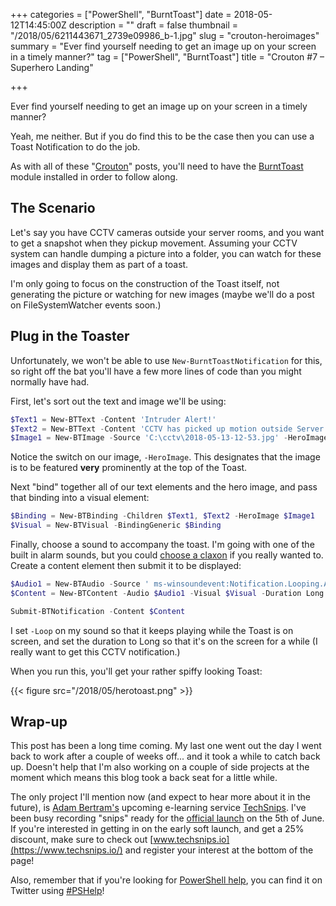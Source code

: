 +++
categories = ["PowerShell", "BurntToast"]
date = 2018-05-12T14:45:00Z
description = ""
draft = false
thumbnail = "/2018/05/6211443671_2739e09986_b-1.jpg"
slug = "crouton-heroimages"
summary = "Ever find yourself needing to get an image up on your screen in a timely manner?"
tag = ["PowerShell", "BurntToast"]
title = "Crouton #7 – Superhero Landing"

+++


Ever find yourself needing to get an image up on your screen in a timely manner?

Yeah, me neither. But if you do find this to be the case then you can use a Toast Notification to do the job.

As with all of these "[Crouton](https://king.geek.nz/tags/#crouton)" posts, you'll need to have the [BurntToast](https://www.powershellgallery.com/packages/BurntToast) module installed in order to follow along.

## **The Scenario**

Let's say you have CCTV cameras outside your server rooms, and you want to get a snapshot when they pickup movement. Assuming your CCTV system can handle dumping a picture into a folder, you can watch for these images and display them as part of a toast.

I'm only going to focus on the construction of the Toast itself, not generating the picture or watching for new images (maybe we'll do a post on FileSystemWatcher events soon.)

## **Plug in the Toaster**

Unfortunately, we won't be able to use `New-BurntToastNotification` for this, so right off the bat you'll have a few more lines of code than you might normally have had.

First, let's sort out the text and image we'll be using:

```powershell
$Text1 = New-BTText -Content 'Intruder Alert!'
$Text2 = New-BTText -Content 'CCTV has picked up motion outside Server Room 1'
$Image1 = New-BTImage -Source 'C:\cctv\2018-05-13-12-53.jpg' -HeroImage

```

Notice the switch on our image, `-HeroImage`. This designates that the image is to be featured **very** prominently at the top of the Toast.

Next "bind" together all of our text elements and the hero image, and pass that binding into a visual element:

```powershell
$Binding = New-BTBinding -Children $Text1, $Text2 -HeroImage $Image1
$Visual = New-BTVisual -BindingGeneric $Binding

```

Finally, choose a sound to accompany the toast. I'm going with one of the built in alarm sounds, but you could [choose a claxon](https://king.geek.nz/2018/04/02/crouton-sounds/) if you really wanted to. Create a content element then submit it to be displayed:

```powershell
$Audio1 = New-BTAudio -Source ' ms-winsoundevent:Notification.Looping.Alarm' -Loop
$Content = New-BTContent -Audio $Audio1 -Visual $Visual -Duration Long

Submit-BTNotification -Content $Content

```

I set `-Loop` on my sound so that it keeps playing while the Toast is on screen, and set the duration to Long so that it's on the screen for a while (I really want to get this CCTV notification.)

When you run this, you'll get your rather spiffy looking Toast:

{{< figure src="/2018/05/herotoast.png" >}}

## **Wrap-up**

This post has been a long time coming. My last one went out the day I went back to work after a couple of weeks off... and it took a while to catch back up. Doesn't help that I'm also working on a couple of side projects at the moment which means this blog took a back seat for a little while.

The only project I'll mention now (and expect to hear more about it in the future), is [Adam Bertram's](https://twitter.com/adbertram/) upcoming e-learning service [TechSnips](https://techsnips.io/). I've been busy recording "snips" ready for the [official launch](https://www.adamtheautomator.com/introducing-techsnips-a-new-it-screencast-learning-platform/) on the 5th of June. If you're interested in getting in on the early soft launch, and get a 25% discount, make sure to check out [www.techsnips.io](https://www.techsnips.io/) and register your interest at the bottom of the page!

Also, remember that if you're looking for [PowerShell help](https://king.geek.nz/2018/03/20/pshelp-twitter/), you can find it on Twitter using [#PSHelp](https://twitter.com/search?f=tweets&vertical=default&q=%23pshelp&src=typd)!

